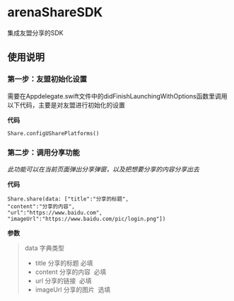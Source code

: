 # arenaShareSDK
集成友盟分享的SDK

## 使用说明

### 第一步：友盟初始化设置

需要在Appdelegate.swift文件中的didFinishLaunchingWithOptions函数里调用以下代码，主要是对友盟进行初始化的设置

**代码**
```
Share.configUSharePlatforms()
```


### 第二步：调用分享功能

*此功能可以在当前页面弹出分享弹窗，以及把想要分享的内容分享出去*

**代码**
```
Share.share(data: ["title":"分享的标题",
"content":"分享的内容",
"url":"https://www.baidu.com",
"imageUrl":"https://www.baidu.com/pic/login.png"])
```
**参数**
> data 字典类型
>   - title 分享的标题 必填
>   - content 分享的内容  必填
>   - url 分享的链接  必填
>   - imageUrl 分享的图片  选填
